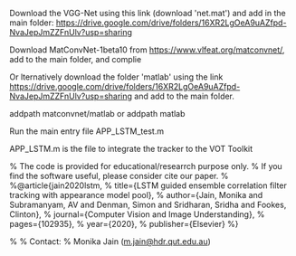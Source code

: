 Download the VGG-Net using this link (download 'net.mat') and add in the main folder: https://drive.google.com/drive/folders/16XR2LgOeA9uAZfpd-NvaJepJmZZFnUlv?usp=sharing

Download MatConvNet-1beta10 from https://www.vlfeat.org/matconvnet/, add to the main folder, and complie

Or lternatively download the folder 'matlab' using the link https://drive.google.com/drive/folders/16XR2LgOeA9uAZfpd-NvaJepJmZZFnUlv?usp=sharing and add to the main folder.

addpath matconvnet/matlab or addpath matlab

Run the main entry file APP_LSTM_test.m

APP_LSTM.m is the file to integrate the tracker to the VOT Toolkit


%   The code is provided for educational/researrch purpose only.
%   If you find the software useful, please consider cite our paper.
%
%@article{jain2020lstm,
%  title={LSTM guided ensemble correlation filter tracking with appearance model pool},
%  author={Jain, Monika and Subramanyam, AV and Denman, Simon and Sridharan, Sridha and Fookes, Clinton},
%  journal={Computer Vision and Image Understanding},
%  pages={102935},
%  year={2020},
%  publisher={Elsevier}
%}

%
% Contact:
%   Monika Jain (m.jain@hdr.qut.edu.au)
